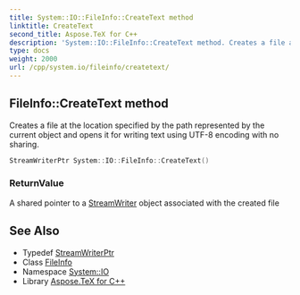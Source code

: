 ```yaml
---
title: System::IO::FileInfo::CreateText method
linktitle: CreateText
second_title: Aspose.TeX for C++
description: 'System::IO::FileInfo::CreateText method. Creates a file at the location specified by the path represented by the current object and opens it for writing text using UTF-8 encoding with no sharing in C++.'
type: docs
weight: 2000
url: /cpp/system.io/fileinfo/createtext/
---
```

## FileInfo::CreateText method


Creates a file at the location specified by the path represented by the current object and opens it for writing text using UTF-8 encoding with no sharing.

```cpp
StreamWriterPtr System::IO::FileInfo::CreateText()
```


### ReturnValue

A shared pointer to a [StreamWriter](../../streamwriter/) object associated with the created file

## See Also

* Typedef [StreamWriterPtr](../../../system/streamwriterptr/)
* Class [FileInfo](../)
* Namespace [System::IO](../../)
* Library [Aspose.TeX for C++](../../../)
